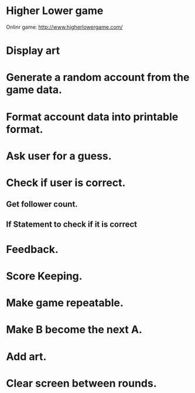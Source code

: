 # Higher Lower game

Onlinr game: http://www.higherlowergame.com/


# Display art
# Generate a random account from the game data.
# Format account data into printable format.
# Ask user for a guess.

# Check if user is correct.
## Get follower count.
## If Statement to check if it is correct

# Feedback.

# Score Keeping.

# Make game repeatable.

# Make B become the next A.

# Add art.

# Clear screen between rounds.
